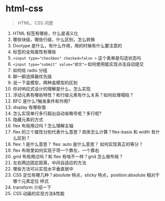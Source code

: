 # html-css

> HTML、CSS 问题

1. HTML 标签有哪些，什么是语义化
2. 哪些块级，哪些行级，什么区别，怎么转换
3. Doctype 是什么，有什么作用，用的时候有什么要注意的
4. 标签的全局属性有哪些
5. `<input type="checkbox" checked=false >` 这个表单是勾选状态吗
6. `<input type="submit" value="提交">` 如何使用能实现点击自动提交
7. 如何给 radio 分组
8. 聊一聊选择器优先级
9. 说一下盒模型，两种盒模型的区别
10. 你对响应式设计的理解是什么，怎么实现
11. 浮动元素有哪些特性？和行级元素有什么关系？如何处理塌陷？
12. BFC 是什么?触发条件和作用?
13. display 有哪些值
14. 怎么实现单行多行超出自动省略号呢？多行呢?
15. 隐藏元素的方式
16. flex 布局用过吗？怎么理解主轴
17. flex 的三个属性分别代表什么意思？具体怎么计算？flex-basis 和 width 有什么区别？
18. flex: 1 是什么意思？ flex: auto 是什么意思？ 如何实现真正的等分？
19. flex 布局里如何实现子项一个靠左，一个靠右
20. grid 布局用过吗？和 flex 有啥不一样？grid 怎么做布局？
21. 左右两边固定距离，中间自适应的方法
22. 哪些方法可以实现水平垂直居中
23. CSS 定位有哪几种？absolute 特点，sticky 特点，position:absolute 相对于哪个元素定位
    样式
24. transform 介绍一下
25. CSS 动画的实现方法&性能
